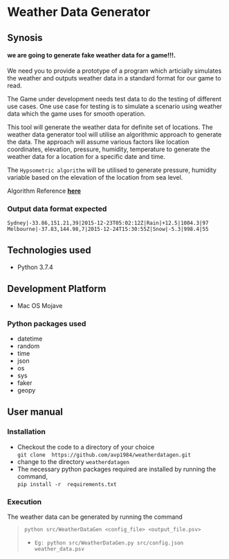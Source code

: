 # Weather Data Generator

## Synosis
####  we are going to generate fake weather data for a game!!!.
<p>
We need you to provide a prototype of a program which articially simulates the weather and outputs weather
data in a standard format for our game to read.</p>

The Game under development needs test data to do the testing of different use cases. One use case for testing 
is to simulate a scenario using weather data which the game uses for smooth operation.

This tool will generate the weather data for definite set of locations. The weather data generator tool will 
utilise an algorithmic approach to generate the data. The approach will assume various factors like location
coordinates, elevation, pressure, humidity, temperature to generate the weather data for a location for a specific date and time.

The `Hypsometric algorithm` will be utilised to generate pressure, humidity variable based on the elevation
of the location from sea level.

Algorithm Reference **[here](https://keisan.casio.com/exec/system/1224579725)**

### Output data format expected 
```
Sydney|-33.86,151.21,39|2015-12-23T05:02:12Z|Rain|+12.5|1004.3|97
Melbourne|-37.83,144.98,7|2015-12-24T15:30:55Z|Snow|-5.3|998.4|55
```
## Technologies used
- Python 3.7.4
## Development Platform
- Mac OS Mojave
###  Python packages used
* datetime
* random
* time
* json
* os
* sys
* faker
* geopy

## User manual

### Installation
- Checkout the code to a directory of your choice\
`git clone  https://github.com/avp1984/weatherdatagen.git`
- change to the directory `weatherdatagen` 
- The necessary python packages required are installed by running the command,\
`pip install -r  requirements.txt`


### Execution
The weather data can be generated by running the command
> `python src/WeatherDataGen <config_file> <output_file.psv>`
> - `Eg: python src/WeatherDataGen.py src/config.json weather_data.psv`